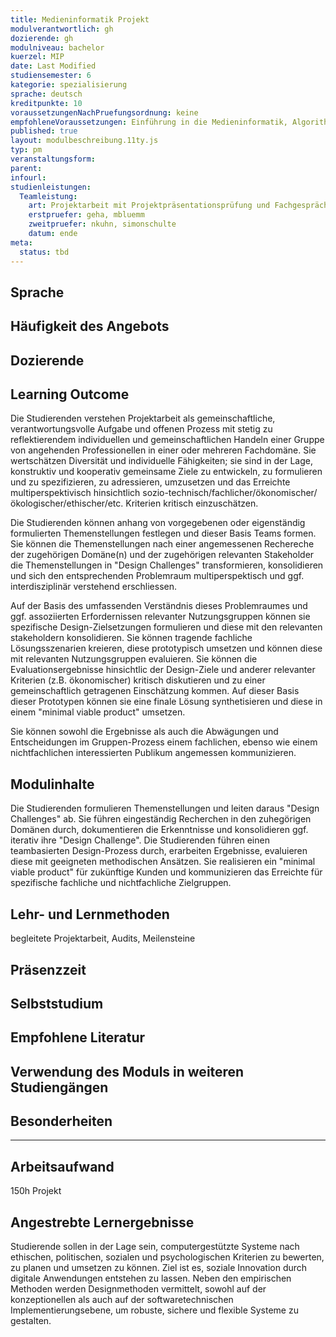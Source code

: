 ```yaml
---
title: Medieninformatik Projekt
modulverantwortlich: gh
dozierende: gh
modulniveau: bachelor
kuerzel: MIP
date: Last Modified
studiensemester: 6
kategorie: spezialisierung
sprache: deutsch
kreditpunkte: 10
voraussetzungenNachPruefungsordnung: keine
empfohleneVoraussetzungen: Einführung in die Medieninformatik, Algorithmen und Programmierung, Paradigmen der Programmierung, Mensch-Computer Interaktion, Screendesign, Audiovisuelles Medienprojekt
published: true
layout: modulbeschreibung.11ty.js
typ: pm
veranstaltungsform: 
parent:
infourl: 
studienleistungen:
  Teamleistung:
    art: Projektarbeit mit Projektpräsentationsprüfung und Fachgespräch, sowie schriftliche Ausarbeitung.
    erstpruefer: geha, mbluemm
    zweitpruefer: nkuhn, simonschulte
    datum: ende
meta:
  status: tbd    
---
```


## Sprache

## Häufigkeit des Angebots

## Dozierende

## Learning Outcome

Die Studierenden verstehen Projektarbeit als gemeinschaftliche, verantwortungsvolle Aufgabe und offenen Prozess mit stetig zu reflektierendem individuellen und gemeinschaftlichen Handeln einer Gruppe von angehenden Professionellen in einer oder mehreren Fachdomäne. Sie wertschätzen Diversität und individuelle Fähigkeiten; sie sind in der Lage, konstruktiv und kooperativ gemeinsame Ziele zu entwickeln, zu formulieren und zu spezifizieren, zu adressieren, umzusetzen und das Erreichte multiperspektivisch hinsichtlich sozio-technisch/fachlicher/ökonomischer/ökologischer/ethischer/etc. Kriterien kritisch einzuschätzen.

Die Studierenden können anhang von vorgegebenen oder eigenständig formulierten Themenstellungen festlegen und dieser Basis Teams formen. Sie können die Themenstellungen nach einer angemessenen Rechereche der zugehörigen Domäne(n) und der zugehörigen relevanten Stakeholder die Themenstellungen in "Design Challenges" transformieren, konsolidieren und sich den entsprechenden Problemraum multiperspektisch und ggf. interdisziplinär verstehend erschliessen.

Auf der Basis des umfassenden Verständnis dieses Problemraumes und ggf. assoziierten Erfordernissen relevanter Nutzungsgruppen können sie spezifische Design-Zielsetzungen formulieren und diese mit den relevanten stakeholdern konsolidieren. Sie können tragende fachliche Lösungsszenarien kreieren, diese prototypisch umsetzen und können diese mit relevanten Nutzungsgruppen evaluieren. Sie können die Evaluationsergebnisse hinsichtlic der Design-Ziele und anderer relevanter Kriterien (z.B. ökonomischer) kritisch diskutieren und zu einer gemeinschaftlich getragenen Einschätzung kommen. Auf dieser Basis dieser Prototypen können  sie eine finale Lösung synthetisieren und diese in einem "minimal viable product" umsetzen.

Sie können sowohl die Ergebnisse als auch die Abwägungen und Entscheidungen im Gruppen-Prozess einem fachlichen, ebenso wie einem nichtfachlichen interessierten Publikum angemessen kommunizieren.


## Modulinhalte

Die Studierenden formulieren Themenstellungen und leiten daraus "Design Challenges" ab. Sie führen eingeständig Recherchen in den zuhegörigen Domänen durch, dokumentieren die Erkenntnisse und konsolidieren ggf. iterativ ihre "Design Challenge". Die Studierenden führen einen teambasierten Design-Prozess durch, erarbeiten Ergebnisse, evaluieren diese mit geeigneten methodischen Ansätzen. Sie realisieren ein "minimal viable product" für zukünftige Kunden und kommunizieren das Erreichte für spezifische fachliche und nichtfachliche Zielgruppen.


## Lehr- und Lernmethoden

begleitete Projektarbeit, Audits, Meilensteine 

## Präsenzzeit

## Selbststudium

## Empfohlene Literatur

## Verwendung des Moduls in weiteren Studiengängen

## Besonderheiten

---

## Arbeitsaufwand
150h Projekt

## Angestrebte Lernergebnisse
Studierende sollen in der Lage sein, computergestützte Systeme nach ethischen, politischen, sozialen und psychologischen Kriterien zu bewerten, zu planen und umsetzen zu können. 
Ziel ist es, soziale Innovation durch digitale Anwendungen entstehen zu lassen. Neben den empirischen Methoden werden Designmethoden vermittelt, sowohl auf der konzeptionellen als auch auf der softwaretechnischen Implementierungsebene, um robuste, sichere und flexible Systeme zu gestalten. 


